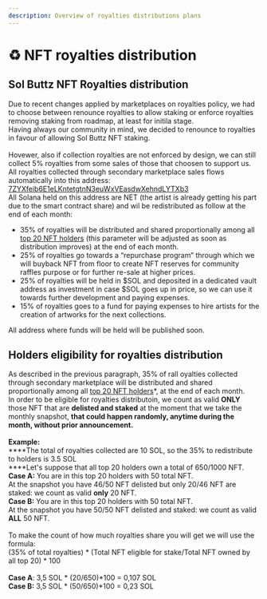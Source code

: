 ```yaml
---
description: Overview of royalties distributions plans
---
```


# ♻ NFT royalties distribution

## Sol Buttz NFT Royalties distribution

Due to recent changes applied by marketplaces on royalties policy, we had to choose between renounce royalties to allow staking or enforce royalties removing staking from roadmap, at least for initila stage.\
Having always our community in mind, we decided to renounce to royalties in favour of allowing Sol Buttz NFT staking.\
\
Hovewer, also if collection royalties are not enforced by design, we can still collect 5% royalties from some sales of those that choosen to support us.\
All royalties collected through secondary marketplace sales flows automatically into this address: [7ZYXfeib6E1eLKntetgtnN3euWxVEasdwXehndLYTXb3](https://solscan.io/account/7ZYXfeib6E1eLKntetgtnN3euWxVEasdwXehndLYTXb3)\
All Solana held on this address are NET (the artist is already getting his part due to the smart contract share) and wil be redistributed as follow at the end of each month:

* 35% of royalties will be distributed and shared proportionally among all [top 20 NFT holders](https://hyperspace.xyz/collection/4HqRYwwaYGyJB39R96M7tiBfhMuEAMsqoc827m4HQAW6?activeTab=Analytics) (this parameter will be adjusted as soon as distribution improves) at the end of each month.
* 25% of royalties go towards a “repurchase program” through which we will buyback NFT from floor to create NFT reserves for community raffles purpose or for further re-sale at higher prices.
* 25% of royalties will be held in $SOL and deposited in a dedicated vault address as investment in case $SOL goes up in price, so we can use it towards further development and paying expenses.
* 15% of royalties goes to a fund for paying expenses to hire artists for the creation of artworks for the next collections.

All address where funds will be held will be published soon.

## Holders eligibility for royalties distribution

As described in the previous paragraph, 35% of rall oyalties collected through secondary marketplace will be distributed and shared proportionally among all [top 20 NFT holders](https://hyperspace.xyz/collection/4HqRYwwaYGyJB39R96M7tiBfhMuEAMsqoc827m4HQAW6?activeTab=Analytics)\*, at the end of each month.\
In order to be eligible for royalties distributoin, we count as valid **ONLY** those NFT that are **delisted and staked** at the moment that we take the monthly snapshot, **that could happen randomly, anytime during the month, without prior announcement.**\
\
**Example:**\
****The total of royalties collected are 10 SOL, so the 35% to redistribute to holders is 3.5 SOL\
****Let's suppose that all top 20 holders own a total of 650/1000 NFT.\
**Case A:** You are in this top 20 holders with 50 total NFT.\
At the snapshot you have 46/50 NFT delisted but only 20/46 NFT are staked: we count as valid **only** 20 NFT.\
**Case B:** You are in this top 20 holders with 50 total NFT.\
At the snapshot you have 50/50 NFT delisted and staked: we count as valid **ALL** 50 NFT.\
\
To make the count of how much royalties share you will get we  will use the formula:\
(35% of total royalties) \* (Total NFT eligible for stake/Total NFT owned by all top 20) \* 100\
\
**Case A**: 3,5 SOL \* (20/650)\*100 = 0,107 SOL\
**Case B:** 3,5 SOL \* (50/650)\*100 = 0,23 SOL
